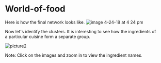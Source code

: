 # World-of-food

Here is how the final network looks like.
![image 4-24-18 at 4 24 pm](https://user-images.githubusercontent.com/30159866/39403343-a7840d04-4b2e-11e8-9b2c-44320a4e5589.jpg)   

Now let's identify the clusters. It is interesting to see how the ingredients of a particular cuisine form a separate group.

![picture2](https://user-images.githubusercontent.com/30159866/39403361-0c80a546-4b2f-11e8-8cd3-96da2c99dfd3.png)

Note: Click on the images and zoom in to view the ingredient names.
